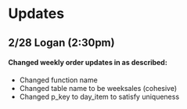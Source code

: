 # Updates
## 2/28 Logan (2:30pm)
#### Changed weekly order updates in as described:
* Changed function name
* Changed table name to be weeksales (cohesive)
* Changed p_key to day_item to satisfy uniqueness
